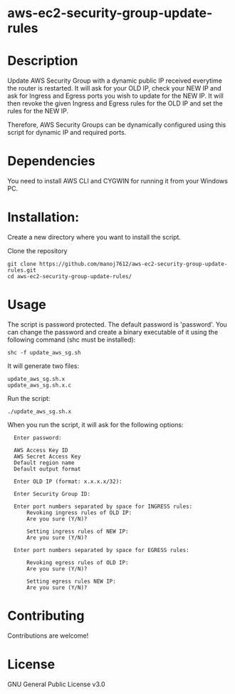 # aws-ec2-security-group-update-rules
# Description

Update AWS Security Group with a dynamic public IP received everytime the router is restarted. It will ask for your OLD IP, check your NEW IP and ask for Ingress and Egress ports you wish to update for the NEW IP. It will then revoke the given Ingress and Egress rules for the OLD IP and set the rules for the NEW IP.  

Therefore, AWS Security Groups can be dynamically configured using this script for dynamic IP and required ports.  

# Dependencies

You need to install AWS CLI and CYGWIN for running it from your Windows PC.

# Installation:

Create a new directory where you want to install the script.

Clone the repository 
```
git clone https://github.com/manoj7612/aws-ec2-security-group-update-rules.git
cd aws-ec2-security-group-update-rules/

```

# Usage
 
The script is password protected.  The default password is 'password'.  You can change the password and create a binary executable of it using the following command (shc must be installed):
```
shc -f update_aws_sg.sh
``` 
It will generate two files:
```
update_aws_sg.sh.x
update_aws_sg.sh.x.c
```



Run the script:
```
./update_aws_sg.sh.x
```
When you run the script, it will ask for the following options:

```  
  Enter password:
  
  AWS Access Key ID
  AWS Secret Access Key
  Default region name
  Default output format
  
  Enter OLD IP (format: x.x.x.x/32):
  
  Enter Security Group ID:
  
  Enter port numbers separated by space for INGRESS rules:
	  Revoking ingress rules of OLD IP: 
	  Are you sure (Y/N)?

	  Setting ingress rules of NEW IP:
	  Are you sure (Y/N)?

  Enter port numbers separated by space for EGRESS rules:
  
	  Revoking egress rules of OLD IP: 
	  Are you sure (Y/N)?

	  Setting egress rules NEW IP: 
	  Are you sure (Y/N)?
```

# Contributing

Contributions are welcome!

# License

GNU General Public License v3.0
